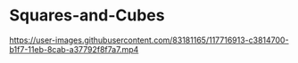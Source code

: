 # Squares-and-Cubes
https://user-images.githubusercontent.com/83181165/117716913-c3814700-b1f7-11eb-8cab-a37792f8f7a7.mp4
